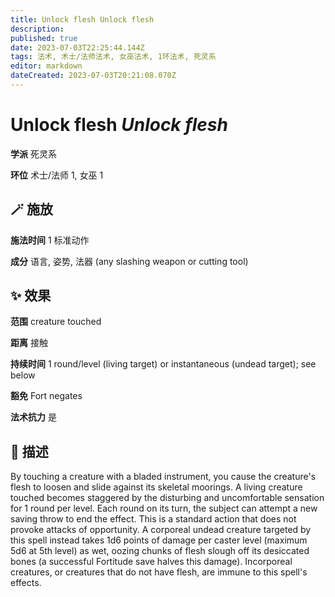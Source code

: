 ```yaml
---
title: Unlock flesh Unlock flesh
description: 
published: true
date: 2023-07-03T22:25:44.144Z
tags: 法术, 术士/法师法术, 女巫法术, 1环法术, 死灵系
editor: markdown
dateCreated: 2023-07-03T20:21:08.070Z
---
```


# **Unlock flesh** *Unlock flesh*

**学派** 死灵系 

**环位** 术士/法师 1, 女巫 1

## 🪄 施放

**施法时间** 1 标准动作

**成分** 语言, 姿势, 法器 (any slashing weapon or cutting tool)

## ✨ 效果  

**范围** creature touched

**距离** 接触  

**持续时间** 1 round/level (living target) or instantaneous (undead target); see below 

**豁免** Fort negates

**法术抗力** 是

## 📖 描述

By touching a creature with a bladed instrument, you cause the creature's flesh to loosen and slide against its skeletal moorings. A living creature touched becomes staggered by the disturbing and uncomfortable sensation for 1 round per level. Each round on its turn, the subject can attempt a new saving throw to end the effect. This is a standard action that does not provoke attacks of opportunity. A corporeal undead creature targeted by this spell instead takes 1d6 points of damage per caster level (maximum 5d6 at 5th level) as wet, oozing chunks of flesh slough off its desiccated bones (a successful Fortitude save halves this damage). Incorporeal creatures, or creatures that do not have flesh, are immune to this spell's effects.
    